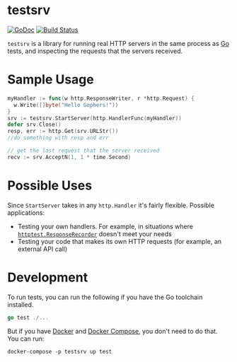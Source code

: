 # testsrv

[![GoDoc](https://godoc.org/github.com/arschles/testsrv?status.svg)](https://godoc.org/github.com/arschles/testsrv)
[![Build Status](https://dev.azure.com/arschles/testsrv/_apis/build/status/testsrv.site)](https://dev.azure.com/arschles/testsrv/_build?definitionId=1)

`testsrv` is a library for running real HTTP servers in the same process as
[Go](http://golang.org) tests, and inspecting the requests that the servers received.

# Sample Usage

```go
myHandler := func(w http.ResponseWriter, r *http.Request) {
  w.Write([]byte("Hello Gophers!"))
}
srv := testsrv.StartServer(http.HandlerFunc(myHandler))
defer srv.Close()
resp, err := http.Get(srv.URLStr())
//do something with resp and err

// get the last request that the server received
recv := srv.AcceptN(1, 1 * time.Second)
```

# Possible Uses
Since `StartServer` takes in any `http.Handler` it's fairly flexible. Possible applications:

- Testing your own handlers. For example, in situations where [`httptest.ResponseRecorder`](http://godoc.org/net/http/httptest#ResponseRecorder) doesn't meet your needs
- Testing your code that makes its own HTTP requests (for example, an external API call)

# Development

To run tests, you can run the following if you have the Go toolchain installed.

```go
go test ./...
```

But if you have [Docker](https://www.docker.com/) and 
[Docker Compose](https://docs.docker.com/compose/), you don't need to do that.
You can run:

```console
docker-compose -p testsrv up test
```

